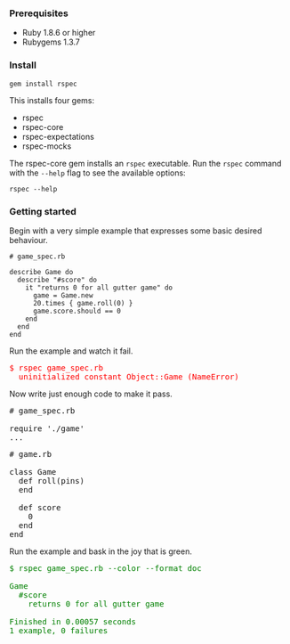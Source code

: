 ### Prerequisites

* Ruby 1.8.6 or higher
* Rubygems 1.3.7

### Install

    gem install rspec

This installs four gems:

* rspec
* rspec-core
* rspec-expectations
* rspec-mocks

The rspec-core gem installs an `rspec` executable. Run the `rspec` command with
the `--help` flag to see the available options:

    rspec --help

### Getting started

Begin with a very simple example that expresses some basic desired behaviour.

    # game_spec.rb
    
    describe Game do
      describe "#score" do
        it "returns 0 for all gutter game" do
          game = Game.new
          20.times { game.roll(0) }
          game.score.should == 0
        end
      end
    end

Run the example and watch it fail.

<pre style="color:red;">
$ rspec game_spec.rb 
  uninitialized constant Object::Game (NameError)
</pre>

Now write just enough code to make it pass.

<pre>
# game_spec.rb

require './game'
...
</pre>

<pre>
# game.rb

class Game
  def roll(pins)
  end

  def score
    0
  end
end
</pre>

Run the example and bask in the joy that is green.

<pre style="color:green;">
$ rspec game_spec.rb --color --format doc

Game
  #score
    returns 0 for all gutter game

Finished in 0.00057 seconds
1 example, 0 failures
</pre>
